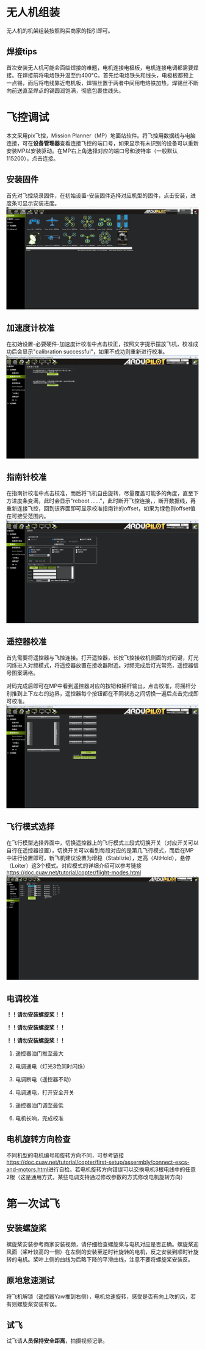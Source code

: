 # 无人机组装
无人机的机架组装按照购买商家的指引即可。

## 焊接tips
首次安装无人机可能会面临焊接的难题，电机连接电极板，电机连接电调都需要焊接。在焊接前将电烙铁升温至约400℃。首先给电烙铁头和线头，电极板都预上一点锡，而后将电线靠近电机板，焊锡丝置于两者中间用电烙铁加热，焊锡丝不断向前送直至焊点的锡圆润饱满，彻底包裹住线头。

# 飞控调试
本文采用pix飞控，Mission Planner（MP）地面站软件。将飞控用数据线与电脑连接，可在**设备管理器**查看连接飞控的端口号，如果显示有未识别的设备可以重新安装MP以安装驱动。在MP右上角选择对应的端口号和波特率（一般默认115200），点击连接。

## 安装固件
首先对飞控烧录固件，在初始设置-安装固件选择对应机型的固件，点击安装，进度条可显示安装进度。
![安装固件](img/安装固件.png)

## 加速度计校准
在初始设置-必要硬件-加速度计校准中点击校正，按照文字提示摆放飞机，校准成功后会显示"calibration successful"，如果不成功则重新进行校准。
![加速度计校准](img/加速度计校准.png)

## 指南针校准
在指南针校准中点击校准，而后将飞机自由旋转，尽量覆盖可能多的角度，直至下方进度条变满，此时会显示"reboot ......"，此时断开飞控连接，，断开数据线，再重新连接飞控，回到该界面即可显示校准指南针的offset，如果为绿色则offset值在可接受范围内。
![指南针校准](img/指南针校准.png)

## 遥控器校准
首先需要将遥控器与飞控连接。打开遥控器，长按飞控接收机侧面的对码键，灯光闪烁进入对频模式，将遥控器放置在接收器附近。对频完成后灯光常亮，遥控器信号图案满格。

对码完成后即可在MP中看到遥控器对应的按钮和摇杆输出，点击校准，将摇杆分别推到上下左右的边界，遥控器每个按钮都在不同状态之间切换一遍后点击完成即可校准。
![遥控器校准](img/遥控器校准.png)

## 飞行模式选择
在飞行模型选择界面中，切换遥控器上的飞行模式三段式切换开关（对应开关可以自行在遥控器设置），切换开关可以看到每段对应的是第几飞行模式，而后在MP中进行设置即可，新飞机建议设置为增稳（Stablizie），定高（AltHold），悬停（Loiter）这3个模式。对应模式的详细介绍可以参考链接<https://doc.cuav.net/tutorial/copter/flight-modes.html>
![飞行模式选择](img/飞行模式设置.png)

## 电调校准
**！！请勿安装螺旋桨！！**

**！！请勿安装螺旋桨！！**

**！！请勿安装螺旋桨！！**
1. 遥控器油门推至最大

2. 电调通电（灯光3色同时闪烁）

3. 电调断电（遥控器不动）

4. 电调通电，打开安全开关

5. 遥控器油门调至最低

6. 电机长响，完成校准

## 电机旋转方向检查
不同机型的电机编号和旋转方向不同，可参考链接<https://doc.cuav.net/tutorial/copter/first-setup/assermbly/connect-escs-and-motors.html>进行自检。若电机旋转方向错误可以交换电机3根电线中的任意2根（这是通用方式，某些电调支持通过修改参数的方式修改电机旋转方向）

# 第一次试飞

## 安装螺旋桨
螺旋桨安装参考商家安装视频，请仔细检查螺旋桨与电机对应是否正确。螺旋桨迎风面（桨叶较高的一侧）在左侧的安装至逆时针旋转的电机，反之安装到顺时针旋转的电机。桨叶上侧的曲线为后略下降的平滑曲线，注意不要将螺旋桨安装反。

## 原地怠速测试
将飞机解锁（遥控器Yaw推到右侧），电机怠速旋转，感受是否有向上吹的风，若有则螺旋桨安装有误。

## 试飞
试飞请**人员保持安全距离**，拍摄视频记录。

